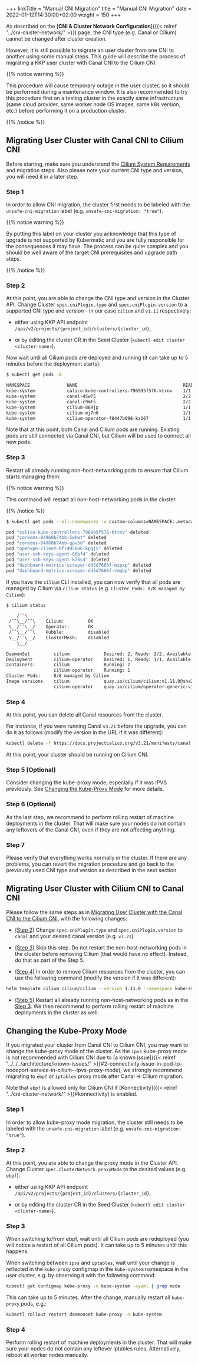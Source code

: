 +++
linkTitle = "Manual CNI Migration"
title = "Manual CNI Migration"
date = 2022-01-12T14:30:00+02:00
weight = 150
+++

As described on the [**CNI & Cluster Network Configuration**]({{< relref "../cni-cluster-network/" >}}) page, the CNI type (e.g. Canal or CIlium) cannot be changed after cluster creation.

However, it is still possible to migrate an user cluster from one CNI to another using some manual steps. This guide will describe the process of migrating a KKP user cluster with Canal CNI to the Cilium CNI.

{{% notice warning %}}

This procedure will cause temporary outage in the user cluster, so it should be performed during a maintenance window. It is also recommended to try this procedure first on a testing cluster in the exactly same infrastructure (same cloud provider, same worker node OS images, same k8s version, etc.) before performing it on a production cluster.

{{% /notice %}}

## Migrating User Cluster with Canal CNI to Cilium CNI

Before starting, make sure you understand the [Cilium System Requirements](https://docs.cilium.io/en/stable/operations/system_requirements/) and migration steps. Also please note your current CNI type and version, you will need it in a later step.

### Step 1

In order to allow CNI migration, the cluster first needs to be labeled with the `unsafe-cni-migration` label (e.g. `unsafe-cni-migration: "true"`).

{{% notice warning %}}

By putting this label on your cluster you acknowledge that this type of upgrade is not supported by Kubermatic and you are fully responsible for the consequences it may have. The process can be quite complex and you should be well aware of the target CNI prerequisites and upgrade path steps.

{{% /notice %}}

### Step 2

At this point, you are able to change the CNI type and version in the Cluster API. Change Cluster `spec.cniPlugin.type` and `spec.cniPlugin.version` to a supported CNI type and version - in our case `cilium` and `v1.11` respectively:

- either using KKP API endpoint `/api/v2/projects/{project_id}/clusters/{cluster_id}`,

- or by editing the cluster CR in the Seed Cluster (`kubectl edit cluster <cluster-name>`).

Now wait until all Cilium pods are deployed and running (it can take up to 5 minutes before the deployment starts):

```bash
$ kubectl get pods -A

NAMESPACE              NAME                                        READY   STATUS    RESTARTS   AGE
kube-system            calico-kube-controllers-796995f576-ktrnv    1/1     Running   0          55m
kube-system            canal-45w75                                 2/2     Running   1          52m
kube-system            canal-c9mts                                 2/2     Running   0          52m
kube-system            cilium-869jp                                1/1     Running   0          2m48s
kube-system            cilium-mj7n6                                1/1     Running   0          2m48s
kube-system            cilium-operator-f8447b698-kz267             1/1     Running   0          2m48s
```

Note that at this point, both Canal and Cilium pods are running. Existing pods are still connected via Canal CNI, but Cilium will be used to connect all new pods.

### Step 3

Restart all already running non-host-networking pods to ensure that Cilium starts managing them:

{{% notice warning %}}

This command will restart all non-host-networking pods in the cluster.

{{% /notice %}}

```bash
$ kubectl get pods --all-namespaces -o custom-columns=NAMESPACE:.metadata.namespace,NAME:.metadata.name,HOSTNETWORK:.spec.hostNetwork --no-headers=true | grep '<none>' | awk '{print "-n "$1" "$2}' | xargs -L 1 -r kubectl delete pod

pod "calico-kube-controllers-796995f576-ktrnv" deleted
pod "coredns-84968b74bb-5wbwt" deleted
pod "coredns-84968b74bb-qpv5d" deleted
pod "openvpn-client-bf7495b8b-kpqj5" deleted
pod "user-ssh-keys-agent-86bf4" deleted
pod "user-ssh-keys-agent-k75s4" deleted
pod "dashboard-metrics-scraper-dd5d7666f-mzpxp" deleted
pod "dashboard-metrics-scraper-dd5d7666f-vmqbp" deleted
```

If you have the `cilium` CLI installed, you can now verify that all pods are managed by Cilium via `cilium status` (e.g. `Cluster Pods: 8/8 managed by Cilium`):

```bash
$ cilium status

    /¯¯\
 /¯¯\__/¯¯\    Cilium:         OK
 \__/¯¯\__/    Operator:       OK
 /¯¯\__/¯¯\    Hubble:         disabled
 \__/¯¯\__/    ClusterMesh:    disabled
    \__/

DaemonSet         cilium             Desired: 2, Ready: 2/2, Available: 2/2
Deployment        cilium-operator    Desired: 1, Ready: 1/1, Available: 1/1
Containers:       cilium             Running: 2
                  cilium-operator    Running: 1
Cluster Pods:     8/8 managed by Cilium
Image versions    cilium             quay.io/cilium/cilium:v1.11.0@sha256:ea677508010800214b0b5497055f38ed3bff57963fa2399bcb1c69cf9476453a: 2
                  cilium-operator    quay.io/cilium/operator-generic:v1.11.0@sha256:b522279577d0d5f1ad7cadaacb7321d1b172d8ae8c8bc816e503c897b420cfe3: 1
```

### Step 4

At this point, you can delete all Canal resources from the cluster.

For instance, if you were running Canal `v3.21` before the upgrade, you can do it as follows (modify the version in the URL if it was different):

```bash
kubectl delete -f https://docs.projectcalico.org/v3.21/manifests/canal.yaml
```

At this point, your cluster should be running on Cilium CNI.

### Step 5 (Optional)
Consider changing the kube-proxy mode, especially if it was IPVS previously. See [Changing the Kube-Proxy Mode](#changing-the-kube-proxy-mode)
for more details.

### Step 6 (Optional)

As the last step, we recommend to perform rolling restart of machine deployments in the cluster. That will make sure your nodes do not contain any leftovers of the Canal CNI, even if they are not affecting anything.

### Step 7

Please verify that everything works normally in the cluster. If there are any problems, you can revert the migration procedure and go back to the previously used CNI type and version as described in the next section.


## Migrating User Cluster with Cilium CNI to Canal CNI

Please follow the same steps as in [Migrating User Cluster with the Canal CNI to the Cilium CNI](#migrating-user-cluster-with-the-canal-cni-to-the-cilium-cni), with the following changes:

- [(Step 2)](#step-2) Change `spec.cniPlugin.type` and `spec.cniPlugin.version` to `canal` and your desired canal version (e.g. `v3.21`).

- [(Step 3)](#step-3) Skip this step. Do not restart the non-host-networking pods in the cluster before removing Cilium (that would have no effect). Instead, do that as part of the Step 5.

- [(Step 4)](#step-4) In order to remove Cilium resources from the cluster, you can use the following command (modify the version if it was different):

```bash
helm template cilium cilium/cilium --version 1.11.0 --namespace kube-system | kubectl delete -f -
```

- [(Step 5)](#step-5-optional) Restart all already running non-host-networking pods as in the [Step 3](#step-3). We then recommend to perform rolling restart of machine deployments in the cluster as well.


## Changing the Kube-Proxy Mode
If you migrated your cluster from Canal CNI to Cilium CNI, you may want to change the kube-proxy mode of the cluster.
As the `ipvs` kube-proxy mode is not recommended with Cilium CNI due to [a known issue]({{< relref "../../../architecture/known-issues/" >}}#2-connectivity-issue-in-pod-to-nodeport-service-in-cilium--ipvs-proxy-mode),
we strongly recommend migrating to `ebpf` or `iptables` proxy mode after Canal -> Cilium migration.

Note that `ebpf` is allowed only for Cilium CNI if [Konnectivity]({{< relref "../cni-cluster-network/" >}}#konnectivity) is enabled.

### Step 1

In order to allow kube-proxy mode migration, the cluster still needs to be labeled with the `unsafe-cni-migration` label (e.g. `unsafe-cni-migration: "true"`).

### Step 2

At this point, you are able to change the proxy mode in the Cluster API. Change Cluster `spec.clusterNetwork.proxyMode` to the desired values (e.g. `ebpf`):

- either using KKP API endpoint `/api/v2/projects/{project_id}/clusters/{cluster_id}`,

- or by editing the cluster CR in the Seed Cluster (`kubectl edit cluster <cluster-name>`).

### Step 3
When switching to/from ebpf, wait until all Cilium pods are redeployed (you will notice a restart of all Cilium pods).
It can take up to 5 minutes until this happens.

When switching between `ipvs` and `iptables`, wait until your change is reflected in the `kube-proxy` configmap in the
`kube-system` namespace in the user cluster, e.g. by observing it with the following command:

```bash
kubectl get configmap kube-proxy -n kube-system -oyaml | grep mode
```

This can take up to 5 minutes. After the change, manually restart all `kube-proxy` pods, e.g.:

```bash
kubectl rollout restart daemonset kube-proxy -n kube-system
```

### Step 4

Perform rolling restart of machine deployments in the cluster. That will make sure your nodes do not contain any leftover iptables rules.
Alternatively, reboot all worker nodes manually.
